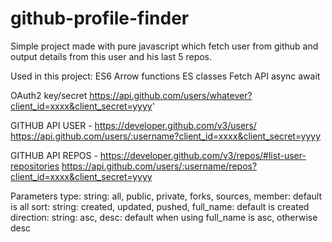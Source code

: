# github-profile-finder

Simple project made with pure javascript which fetch user from github and output details from this user and his last 5 repos.

Used in this project:
ES6 Arrow functions
ES classes
Fetch API async await


OAuth2 key/secret
    https://api.github.com/users/whatever?client_id=xxxx&client_secret=yyyy'

GITHUB API USER - https://developer.github.com/v3/users/
    https://api.github.com/users/:username?client_id=xxxx&client_secret=yyyy

GITHUB API REPOS - https://developer.github.com/v3/repos/#list-user-repositories
    https://api.github.com/users/:username/repos?client_id=xxxx&client_secret=yyyy

Parameters
    type:       string: all, public, private, forks, sources, member: default is all
    sort:       string: created, updated, pushed, full_name: default is created
    direction:  string: asc, desc: default when using full_name is asc, otherwise desc
